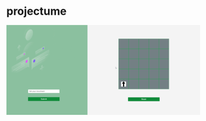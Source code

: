 # projectume
![Saving Goal Plan Mockup Desktop](https://github.com/davisllv/projectume/blob/main/assets/Recording%202022-02-04%20at%2020.17.11.gif?raw=true)
